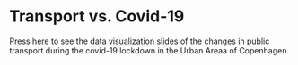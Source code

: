 # Transport vs. Covid-19

Press [here](https://tuelindhart.github.io/Transport_vs_covid19/MainStory.slides.html) to see the data visualization slides of the changes in public transport during the covid-19 lockdown in the Urban Areaa of Copenhagen. 
